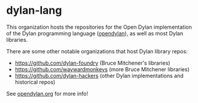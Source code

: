 # dylan-lang

This organization hosts the repositories for the Open Dylan implementation of the Dylan
programming language ([opendylan](https://github.com/dylan-lang/opendylan)), as well as
most Dylan libraries.

There are some other notable organizations that host Dylan library repos:

*  https://github.com/dylan-foundry (Bruce Mitchener's libraries)
*  https://github.com/waywardmonkeys (more Bruce Mitchener libraries)
*  https://github.com/dylan-hackers (other Dylan implementations and historical repos)

See [opendylan.org](https://opendylan.org) for more info!
